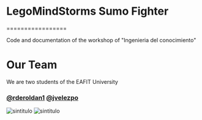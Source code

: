# LegoMindStorms Sumo Fighter
=================

Code and documentation of the workshop of "Ingenieria del conocimiento"

# Our Team

We are two students of the EAFIT University
### [@rderoldan1](http://github.com/rderoldan1/)      [@jvelezpo](http://github.com/jvelezpo/)
![sintitulo](http://www.gravatar.com/avatar/1a85077190b4ee090e7e1495ee556384.png)       ![sintitulo](http://www.gravatar.com/avatar/daffeb48ed3f37926a6de6c40ba057a7.png)



